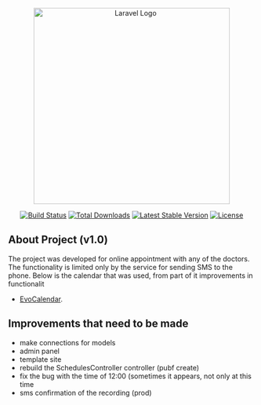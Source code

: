 <p align="center"><a href="https://laravel.com" target="_blank"><img src="https://raw.githubusercontent.com/laravel/art/master/logo-lockup/5%20SVG/2%20CMYK/1%20Full%20Color/laravel-logolockup-cmyk-red.svg" width="400" alt="Laravel Logo"></a></p>

<p align="center">
<a href="https://travis-ci.org/laravel/framework"><img src="https://travis-ci.org/laravel/framework.svg" alt="Build Status"></a>
<a href="https://packagist.org/packages/laravel/framework"><img src="https://img.shields.io/packagist/dt/laravel/framework" alt="Total Downloads"></a>
<a href="https://packagist.org/packages/laravel/framework"><img src="https://img.shields.io/packagist/v/laravel/framework" alt="Latest Stable Version"></a>
<a href="https://packagist.org/packages/laravel/framework"><img src="https://img.shields.io/packagist/l/laravel/framework" alt="License"></a>
</p>

## About Project (v1.0)

The project was developed for online appointment with any of the doctors.
The functionality is limited only by the service for sending SMS to the phone.  Below is the calendar that was used, from part of it improvements in functionalit

- [EvoCalendar](https://edlynvillegas.github.io/evo-calendar/).


## Improvements that need to be made

- make connections for models
- admin panel
- template site
- rebuild the SchedulesController controller (pubf create)
- fix the bug with the time of 12:00 (sometimes it appears, not only at this time
- sms confirmation of the recording (prod)
